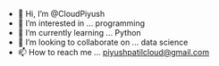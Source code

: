 - 👋 Hi, I’m @CloudPiyush
- 👀 I’m interested in ... programming
- 🌱 I’m currently learning ... Python
- 💞️ I’m looking to collaborate on ... data science
- 📫 How to reach me ... piyushpatilcloud@gmail.com

<!---
CloudPiyush/CloudPiyush is a ✨ special ✨ repository because its `README.md` (this file) appears on your GitHub profile.
You can click the Preview link to take a look at your changes.
--->
